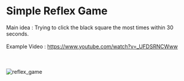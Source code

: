 # Simple Reflex Game <br />
Main idea : Trying to click the black square the most times within 30 seconds. <br />
<br />
Example Video : https://www.youtube.com/watch?v=_UFDSRNCWww <br />
<br />
<br />
<br />
![reflex_game](https://user-images.githubusercontent.com/72134391/109432554-cd7b1280-7a1c-11eb-94a6-b51cfe8c0839.png) <br />
